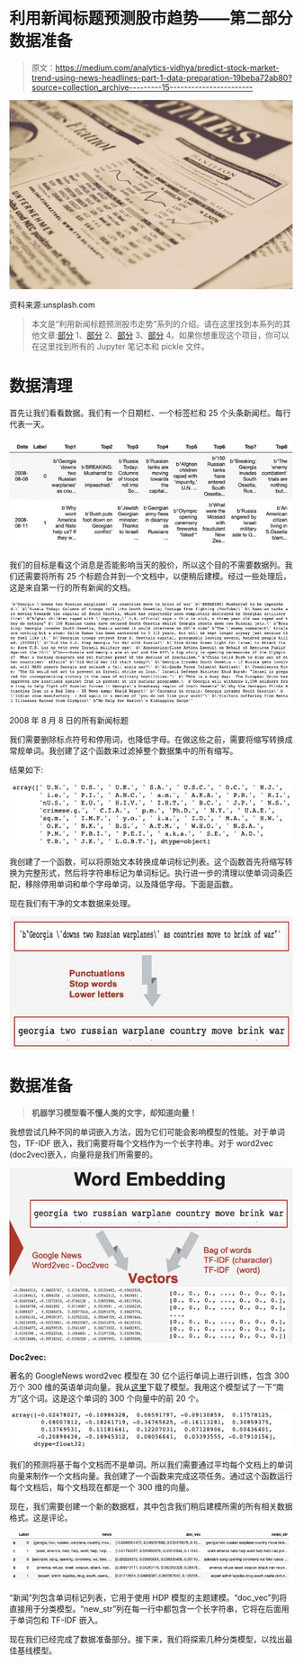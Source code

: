 # 利用新闻标题预测股市趋势——第二部分数据准备

> 原文：<https://medium.com/analytics-vidhya/predict-stock-market-trend-using-news-headlines-part-1-data-preparation-19beba72ab80?source=collection_archive---------15----------------------->

![](img/a581b6110114b6ca0643e4d17465634b.png)

资料来源:unsplash.com

> 本文是“利用新闻标题预测股市走势”系列的介绍。请在这里找到本系列的其他文章:[部分](/@guopei123/predict-stock-market-trend-using-news-headlines-part0-introduction-60597ce477a6) 1、[部分](/@guopei123/predict-stock-market-trend-using-news-headlines-part-1-data-preparation-19beba72ab80) 2、[部分](/@guopei123/predict-stock-market-trend-using-news-headlines-part-2-find-the-best-baseline-model-e493ba225b50) 3、[部分](/@guopei123/predict-stock-market-trend-using-news-headlines-part-3-topic-modelling-as-features-64ce30db955b) 4。如果你想重现这个项目，你可以在这里找到所有的 Jupyter 笔记本和 pickle 文件。

# 数据清理

首先让我们看看数据。我们有一个日期栏、一个标签栏和 25 个头条新闻栏。每行代表一天。

![](img/3c07aba0a32072968c8158f7bc9e8118.png)

我们的目标是看这个消息是否能影响当天的股价，所以这个目的不需要数据列。我们还需要将所有 25 个标题合并到一个文档中，以便稍后建模。经过一些处理后，这是来自第一行的所有新闻的文档。

![](img/d5eba3082dcc0e80eff53f68a15b64f3.png)

2008 年 8 月 8 日的所有新闻标题

我们需要删除标点符号和停用词，也降低字母。在做这些之前，需要将缩写转换成常规单词。我创建了这个函数来过滤掉整个数据集中的所有缩写。

结果如下:

![](img/e15c5bbb460b9ec2cafa4bcb82823a01.png)

我创建了一个函数，可以将原始文本转换成单词标记列表。这个函数首先将缩写转换为完整形式，然后将字符串标记为单词标记。执行进一步的清理以使单词词条匹配，移除停用单词和单个字母单词，以及降低字母。下面是函数。

现在我们有干净的文本数据来处理。

![](img/504373038f2b1f1d4a5e6096d4c1efa6.png)

# 数据准备

> **机器学习模型看不懂人类的文字，却知道向量！**

我想尝试几种不同的单词嵌入方法，因为它们可能会影响模型的性能。对于单词包，TF-IDF 嵌入，我们需要将每个文档作为一个长字符串。对于 word2vec (doc2vec)嵌入，向量将是我们所需要的。

![](img/edea432ce3bfc9c152edd27233c4db7f.png)

**Doc2vec:**

著名的 GoogleNews word2vec 模型在 30 亿个运行单词上进行训练，包含 300 万个 300 维的英语单词向量。我从[这里](https://github.com/mmihaltz/word2vec-GoogleNews-vectors)下载了模型。我用这个模型试了一下“南方”这个词。这是这个单词的 300 个向量中的前 20 个。

![](img/186b8e1a999bda08cbc117e83d3f4e66.png)

我们的预测将基于每个文档而不是单词。所以我们需要通过平均每个文档上的单词向量来制作一个文档向量。我创建了一个函数来完成这项任务。通过这个函数运行每个文档后，每个文档现在都是一个 300 维的向量。

现在，我们需要创建一个新的数据框，其中包含我们稍后建模所需的所有相关数据格式。这是评论。

![](img/ea04fa15c1002a2996bca889f1a23577.png)

“新闻”列包含单词标记列表，它用于使用 HDP 模型的主题建模。“doc_vec”列将直接用于分类模型。“new_str”列在每一行中都包含一个长字符串，它将在后面用于单词包和 TF-IDF 嵌入。

现在我们已经完成了数据准备部分。接下来，我们将探索几种分类模型，以找出最佳基线模型。